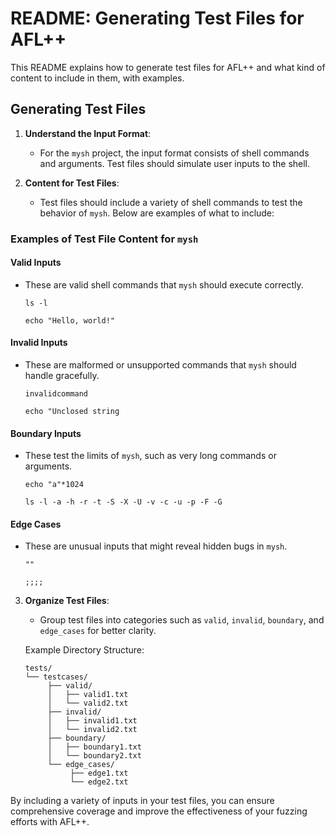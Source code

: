 # README: Generating Test Files for AFL++

This README explains how to generate test files for AFL++ and what kind of content to include in them, with examples.

## Generating Test Files

1. **Understand the Input Format**:
    - For the `mysh` project, the input format consists of shell commands and arguments. Test files should simulate user inputs to the shell.

2. **Content for Test Files**:
    - Test files should include a variety of shell commands to test the behavior of `mysh`. Below are examples of what to include:

### Examples of Test File Content for `mysh`

#### Valid Inputs
- These are valid shell commands that `mysh` should execute correctly.
    ```text
    ls -l
    ```
    ```text
    echo "Hello, world!"
    ```

#### Invalid Inputs
- These are malformed or unsupported commands that `mysh` should handle gracefully.
    ```text
    invalidcommand
    ```
    ```text
    echo "Unclosed string
    ```

#### Boundary Inputs
- These test the limits of `mysh`, such as very long commands or arguments.
    ```text
    echo "a"*1024
    ```
    ```text
    ls -l -a -h -r -t -S -X -U -v -c -u -p -F -G
    ```

#### Edge Cases
- These are unusual inputs that might reveal hidden bugs in `mysh`.
    ```text
    ""
    ```
    ```text
    ;;;;
    ```

3. **Organize Test Files**:
    - Group test files into categories such as `valid`, `invalid`, `boundary`, and `edge_cases` for better clarity.

    Example Directory Structure:
    ```
    tests/
    └── testcases/
         ├── valid/
         │   ├── valid1.txt
         │   └── valid2.txt
         ├── invalid/
         │   ├── invalid1.txt
         │   └── invalid2.txt
         ├── boundary/
         │   ├── boundary1.txt
         │   └── boundary2.txt
         └── edge_cases/
              ├── edge1.txt
              └── edge2.txt
    ```

By including a variety of inputs in your test files, you can ensure comprehensive coverage and improve the effectiveness of your fuzzing efforts with AFL++.